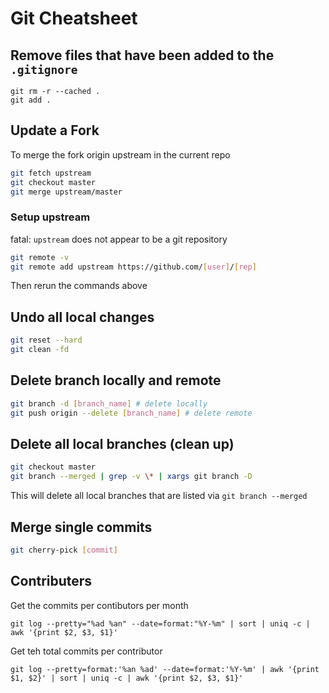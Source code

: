 # Git Cheatsheet

## Remove files that have been added to the `.gitignore`

```
git rm -r --cached .
git add .
```

## Update a Fork

To merge the fork origin upstream in the current repo

```sh
git fetch upstream
git checkout master
git merge upstream/master
```

### Setup upstream
fatal: `upstream` does not appear to be a git repository

```sh
git remote -v
git remote add upstream https://github.com/[user]/[rep]
```

Then rerun the commands above

## Undo all local changes

```sh
git reset --hard
git clean -fd
```

## Delete branch locally and remote
```sh
git branch -d [branch_name] # delete locally
git push origin --delete [branch_name] # delete remote
```

## Delete all local branches (clean up)
```sh
git checkout master
git branch --merged | grep -v \* | xargs git branch -D 
```

This will delete all local branches that are listed via `git branch --merged`


## Merge single commits

```sh
git cherry-pick [commit]
```


## Contributers

Get the commits per contibutors per month

```git log --pretty="%ad %an" --date=format:"%Y-%m" | sort | uniq -c | awk '{print $2, $3, $1}'```

Get teh total commits per contributor

```git log --pretty=format:'%an %ad' --date=format:'%Y-%m' | awk '{print $1, $2}' | sort | uniq -c | awk '{print $2, $3, $1}'```
